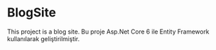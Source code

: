 # BlogSite
This project is a blog site. Bu proje Asp.Net Core 6 ile Entity Framework kullanılarak geliştirilmiştir.
